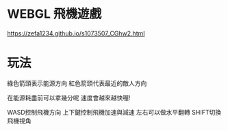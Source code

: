 # WEBGL 飛機遊戲

https://zefa1234.github.io/s1073507_CGhw2.html

# 玩法

綠色箭頭表示能源方向
紅色箭頭代表最近的敵人方向

在能源耗盡前可以拿幾分呢
速度會越來越快喔!

WASD控制飛機方向
上下鍵控制飛機加速與減速
左右可以做水平翻轉
SHIFT切換飛機視角


